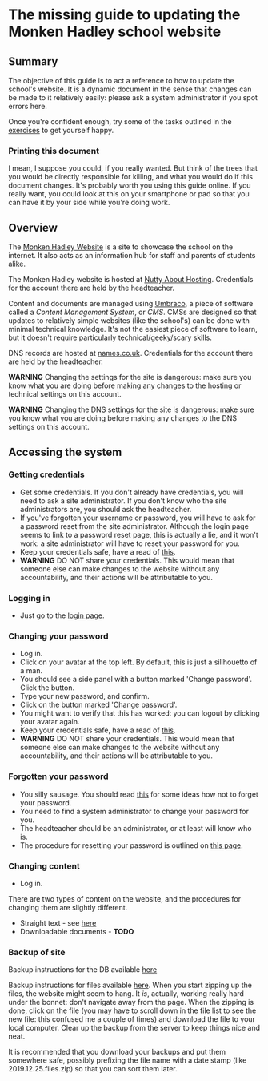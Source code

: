 # The missing guide to updating the Monken Hadley school website

## Summary

The objective of this guide is to act a reference to how to update the school's website. It is a dynamic document in the sense that changes can be made to it relatively easily: please ask a system administrator if you spot errors here.

Once you're confident enough, try some of the tasks outlined in the [exercises](./exercises.md) to get yourself happy.

### Printing this document

I mean, I suppose you could, if you really wanted. But think of the trees that you would be directly responsible for killing, and what you would do if this document changes. It's probably worth you using this guide online. If you really want, you could look at this on your smartphone or pad so that you can have it by your side while you're doing work.

## Overview

The [Monken Hadley Website](https://monkenhadley.barnet.sch.uk) is a site to showcase the school on the internet. It also acts as an information hub for staff and parents of students alike.

The Monken Hadley website is hosted at [Nutty About Hosting](https://www.nuttyabouthosting.co.uk). Credentials for the account there are held by the headteacher.

Content and documents are managed using [Umbraco](https://umbraco.com/), a piece of software called a *Content Management System*, or *CMS*. CMSs are designed so that updates to relatively simple websites (like the school's) can be done with minimal technical knowledge. It's not the easiest piece of software to learn, but it doesn't require particularly technical/geeky/scary skills.

DNS records are hosted at [names.co.uk](https://login.names.co.uk/login). Credentials for the account there are held by the headteacher.

**WARNING** Changing the settings for the site is dangerous: make sure you know what you are doing before making any changes to the hosting or technical settings on this account.

**WARNING** Changing the DNS settings for the site is dangerous: make sure you know what you are doing before making any changes to the DNS settings on this account.

## Accessing the system

### Getting credentials

* Get some credentials. If you don't already have credentials, you will need to ask a site administrator. If you don't know who the site administrators are, you should ask the headteacher.
* If you've forgotten your username or password, you will have to ask for a password reset from the site administrator. Although the login page seems to link to a password reset page, this is actually a lie, and it won't work: a site administrator will have to reset your password for you.
* Keep your credentials safe, have a read of [this](./security.md).
* **WARNING** DO NOT share your credentials. This would mean that someone else can make changes to the website without any accountability, and their actions will be attributable to you.

### Logging in

* Just go to the [login page](https://monkenhadley.barnet.sch.uk/umbraco).

### Changing your password

* Log in.
* Click on your avatar at the top left. By default, this is just a sillhouetto of a man.
* You should see a side panel with a button marked 'Change password'. Click the button.
* Type your new password, and confirm.
* Click on the button marked 'Change password'.
* You might want to verify that this has worked: you can logout by clicking your avatar again.
* Keep your credentials safe, have a read of [this](./security.md).
* **WARNING** DO NOT share your credentials. This would mean that someone else can make changes to the website without any accountability, and their actions will be attributable to you.

### Forgotten your password

* You silly sausage. You should read [this](./security.md) for some ideas how not to forget your password.
* You need to find a system administrator to change your password for you.
* The headteacher should be an administrator, or at least will know who is.
* The procedure for resetting your password is outlined on [this page](./admin.md).

### Changing content

* Log in.

There are two types of content on the website, and the procedures for changing them are slightly different.

* Straight text - see [here](./change.text.md)
* Downloadable documents - **TODO**

### Backup of site

Backup instructions for the DB available [here](https://www.nuttyabouthosting.co.uk/knowledgebase/article/how-to-backup-your-sql-server-database)

Backup instructions for files available [here](https://www.nuttyabouthosting.co.uk/knowledgebase/article/how-to-backup-website-files). When you start zipping up the files, the website might seem to hang. It *is*, actually, working really hard under the bonnet: don't navigate away from the page. When the zipping is done, click on the file (you may have to scroll down in the file list to see the new file: this confused me a couple of times) and download the file to your local computer. Clear up the backup from the server to keep things nice and neat.

It is recommended that you download your backups and put them somewhere safe, possibly prefixing the file name with a date stamp (like 2019.12.25.files.zip) so that you can sort them later.
